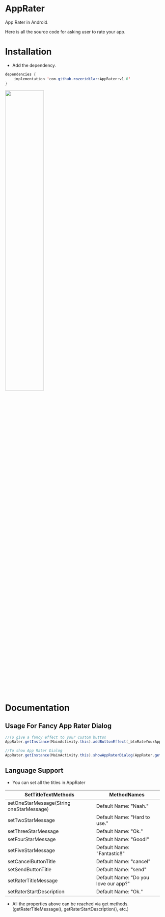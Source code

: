 # AppRater
App Rater in Android.

Here is all the source code for asking user to rate your app. 

# Installation

- Add the dependency.

```java
dependencies {
    implementation 'com.github.rozeridilar:AppRater:v1.0'
}
```

<img src="https://user-images.githubusercontent.com/7174879/50829895-0b0d1500-1357-11e9-8dff-507f992937a7.gif" width="50%" height="50%">

# Documentation
## Usage For Fancy App Rater Dialog
```java
//To give a fancy effect to your custom button
AppRater.getInstance(MainActivity.this).addButtonEffect(_btnRateYourApp);

//To show App Rater Dialog
AppRater.getInstance(MainActivity.this).showAppRaterDialog(AppRater.getInstance(MainActivity.this).getRaterTitleMessage(), "someAppId");
```
## Language Support
- You can set all the titles in AppRater

| SetTitleTextMethods  | MethodNames |
| ------------- | ------------- |
| setOneStarMessage(String oneStarMessage)  | Default Name: "Naah."  |
| setTwoStarMessage  | Default Name: "Hard to use."  |
| setThreeStarMessage  | Default Name: "Ok."  |
| setFourStarMessage  | Default Name: "Good!" |
| setFiveStarMessage  | Default Name: "Fantastic!!"  |
| setCancelButtonTitle  | Default Name: "cancel"  |
| setSendButtonTitle  | Default Name: "send"  |
| setRaterTitleMessage  | Default Name: "Do you love our app?" |
| setRaterStartDescription  | Default Name: "Ok."  |

- All the properties above can be reached via get methods.(getRaterTitleMessage(), getRaterStartDescription(), etc.)
